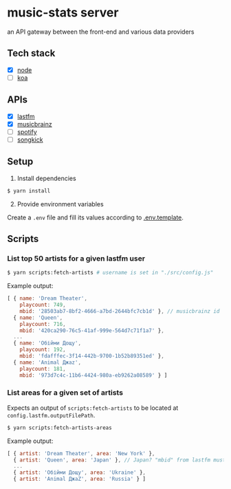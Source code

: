 # music-stats server

an API gateway between the front-end and various data providers

## Tech stack

- [x] [node](https://nodejs.org/dist/latest-v9.x/docs/api)
- [ ] [koa](http://koajs.com/#application)

## APIs

- [x] [lastfm](https://www.last.fm/api/intro)
- [x] [musicbrainz](https://musicbrainz.org/doc/Development/XML_Web_Service/Version_2)
- [ ] [spotify](https://developer.spotify.com/web-api/endpoint-reference)
- [ ] [songkick](https://www.songkick.com/developer/upcoming-events)

## Setup

1. Install dependencies

```bash
$ yarn install
```

2. Provide environment variables

Create a `.env` file and fill its values according to [.env.template](server/.env.template).

## Scripts

### List top 50 artists for a given lastfm user

```bash
$ yarn scripts:fetch-artists # username is set in "./src/config.js"
```

Example output:

```js
[ { name: 'Dream Theater',
    playcount: 749,
    mbid: '28503ab7-8bf2-4666-a7bd-2644bfc7cb1d' }, // musicbrainz id
  { name: 'Queen',
    playcount: 716,
    mbid: '420ca290-76c5-41af-999e-564d7c71f1a7' },
  ...
  { name: 'Обійми Дощу',
    playcount: 192,
    mbid: 'fdafffec-3f14-442b-9700-1b52b89351ed' },
  { name: 'Animal Джаz',
    playcount: 181,
    mbid: '973d7c4c-11b6-4424-980a-eb9262a08589' } ]
```

### List areas for a given set of artists

Expects an output of `scripts:fetch-artists` to be located at `config.lastfm.outputFilePath`.

```bash
$ yarn scripts:fetch-artists-areas
```

Example output:

```js
[ { artist: 'Dream Theater', area: 'New York' },
  { artist: 'Queen', area: 'Japan' }, // Japan? "mbid" from lastfm must be wrong
  ...
  { artist: 'Обійми Дощу', area: 'Ukraine' },
  { artist: 'Animal ДжаZ', area: 'Russia' } ]
```
